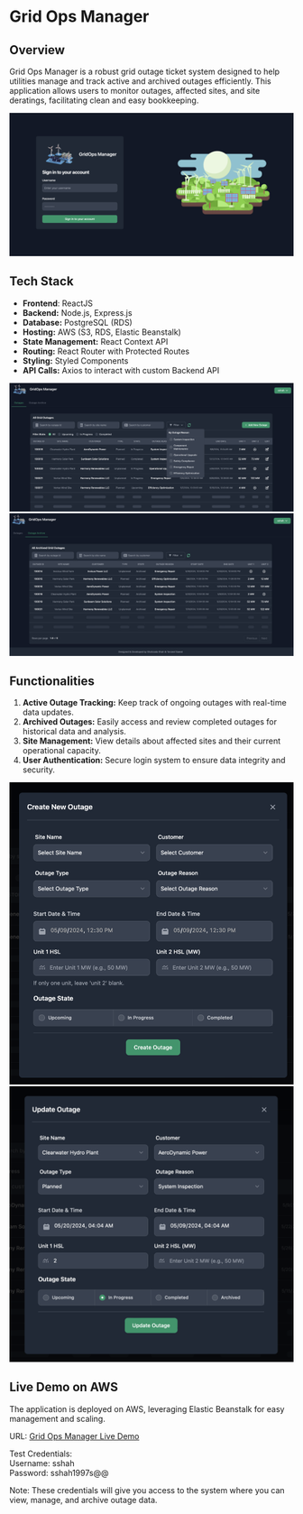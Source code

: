 # Grid Ops Manager

## Overview
Grid Ops Manager is a robust grid outage ticket system designed to help utilities manage and track active and archived outages efficiently. This application allows users to monitor outages, affected sites, and site deratings, facilitating clean and easy bookkeeping.

![Main Page](https://github.com/shahzada-shah/gridopsmanager/blob/main/assets/loginauth.png)

## Tech Stack
- **Frontend**: ReactJS
- **Backend:** Node.js, Express.js
- **Database:** PostgreSQL (RDS)
- **Hosting:** AWS (S3, RDS, Elastic Beanstalk)
- **State Management:** React Context API
- **Routing:** React Router with Protected Routes
- **Styling:** Styled Components
- **API Calls:** Axios to interact with custom Backend API

![Main Page](https://github.com/shahzada-shah/gridopsmanager/blob/main/assets/outagefetch.png)
![Main Page](https://github.com/shahzada-shah/gridopsmanager/blob/main/assets/outagearchive.png)

## Functionalities
1. **Active Outage Tracking:** Keep track of ongoing outages with real-time data updates.
2. **Archived Outages:** Easily access and review completed outages for historical data and analysis.
3. **Site Management:** View details about affected sites and their current operational capacity.
4. **User Authentication:** Secure login system to ensure data integrity and security.

![Main Page](https://github.com/shahzada-shah/gridopsmanager/blob/main/assets/createcrudd.png)
![Main Page](https://github.com/shahzada-shah/gridopsmanager/blob/main/assets/updatecrud.png)

## Live Demo on AWS
The application is deployed on AWS, leveraging Elastic Beanstalk for easy management and scaling. 

URL: [Grid Ops Manager Live Demo](http://outagesystem.s3-website-us-east-1.amazonaws.com)

Test Credentials: <br/>
Username: sshah <br/>
Password: sshah1997s@@

Note: These credentials will give you access to the system where you can view, manage, and archive outage data.
